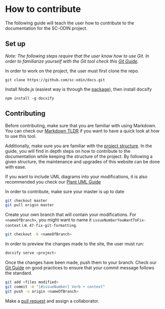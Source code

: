 # How to contribute

The following guide will teach the user how to contribute to the documentation for the SC-ODIN project.

## Set up

_Note: The following steps require that the user know how to use Git. In order to familiarize yourself with the Git tool check this [Git Guide](/git-guide/basic-guide)._

In order to work on the project, the user must first clone the repo.

`git clone https://github.com/sc-odin/docs.git`

Install Node.js (easiest way is through the [package](https://nodejs.org/en/)), then install docsify

`npm install -g docsify`

## Contributing

Before contributing, make sure that you are familiar with using Markdown. You can check our [Markdown TLDR](/contribution-guide/markdown-tldr) if you want to have a quick look at how to use this tool.

Additionally, make sure you are familiar with the [project structure](/contribution-guide/project-structure). In the guide, you will find in depth steps on how to contribute to the documentation while keeping the structure of the project. By following a given structure, the maintenance and upgrades of this website can be done with ease.

If you want to include UML diagrams into your modifications, it is also recommended you check our [Plant UML Guide](/contribution-guide/plant-uml)

In order to contribute, make sure your master is up to date

```bash
git checkout master
git pull origin master
```

Create your own branch that will contain your modifications. For `<nameOfBranch>`, you might want to name it `issueNumberYouWantToFix-context` i.e. `47-fix-git-formatting`.

```bash
git checkout -b <nameOfBranch>
```

In order to preview the changes made to the site, the user must run:

```bash
docsify serve <project>
```

Once the changes have been made, push them to your branch. Check our [Git Guide](/git-guide/good-practices) on good practices to ensure that your commit message follows the standard.

```bash
git add <files modified>
git commit -m "[#issueNumber] Verb + context"
git push -u origin <nameOfBranch>
```

Make a [pull request](https://github.com/spaceconcordia/sc-odin-docs/pulls) and assign a collaborator.